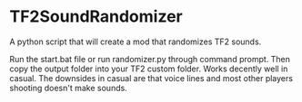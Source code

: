 # TF2SoundRandomizer
 A python script that will create a mod that randomizes TF2 sounds.
 
 Run the start.bat file or run randomizer.py through command prompt. Then copy the output folder into your TF2 custom folder. Works decently well in casual. The downsides in casual are that voice lines and most other players shooting doesn't make sounds.
